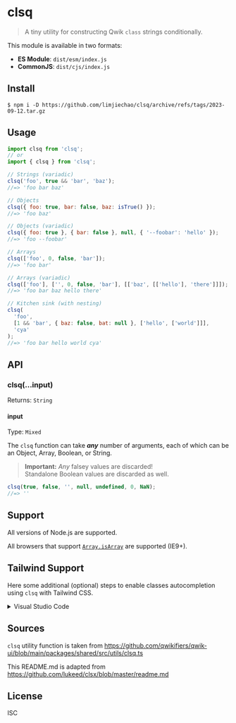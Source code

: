 # clsq

> A tiny utility for constructing Qwik `class` strings conditionally.

This module is available in two formats:

- **ES Module**: `dist/esm/index.js`
- **CommonJS**: `dist/cjs/index.js`

## Install

```
$ npm i -D https://github.com/limjiechao/clsq/archive/refs/tags/2023-09-12.tar.gz
```

## Usage

```js
import clsq from 'clsq';
// or
import { clsq } from 'clsq';

// Strings (variadic)
clsq('foo', true && 'bar', 'baz');
//=> 'foo bar baz'

// Objects
clsq({ foo: true, bar: false, baz: isTrue() });
//=> 'foo baz'

// Objects (variadic)
clsq({ foo: true }, { bar: false }, null, { '--foobar': 'hello' });
//=> 'foo --foobar'

// Arrays
clsq(['foo', 0, false, 'bar']);
//=> 'foo bar'

// Arrays (variadic)
clsq(['foo'], ['', 0, false, 'bar'], [['baz', [['hello'], 'there']]]);
//=> 'foo bar baz hello there'

// Kitchen sink (with nesting)
clsq(
  'foo',
  [1 && 'bar', { baz: false, bat: null }, ['hello', ['world']]],
  'cya'
);
//=> 'foo bar hello world cya'
```

## API

### clsq(...input)

Returns: `String`

#### input

Type: `Mixed`

The `clsq` function can take **_any_** number of arguments, each of which can be
an Object, Array, Boolean, or String.

> **Important:** _Any_ falsey values are discarded!<br>Standalone Boolean values
> are discarded as well.

```js
clsq(true, false, '', null, undefined, 0, NaN);
//=> ''
```

## Support

All versions of Node.js are supported.

All browsers that support
[`Array.isArray`](https://developer.mozilla.org/en-US/docs/Web/JavaScript/Reference/Global_Objects/Array/isArray#Browser_compatibility)
are supported (IE9+).

## Tailwind Support

Here some additional (optional) steps to enable classes autocompletion using
`clsq` with Tailwind CSS.

<details>

<summary>
  Visual Studio Code
</summary>

1. [Install the "Tailwind CSS IntelliSense" Visual Studio Code extension](https://marketplace.visualstudio.com/items?itemName=bradlc.vscode-tailwindcss)

2. Add the following to your
   [`settings.json`](https://code.visualstudio.com/docs/getstarted/settings):

```json
{
  "tailwindCSS.experimental.classRegex": [
    ["clsq\\(([^)]*)\\)", "(?:'|\"|`)([^']*)(?:'|\"|`)"]
  ]
}
```

</details>

## Sources

`clsq` utility function is taken from
https://github.com/qwikifiers/qwik-ui/blob/main/packages/shared/src/utils/clsq.ts

This README.md is adapted from
https://github.com/lukeed/clsx/blob/master/readme.md

## License

ISC
